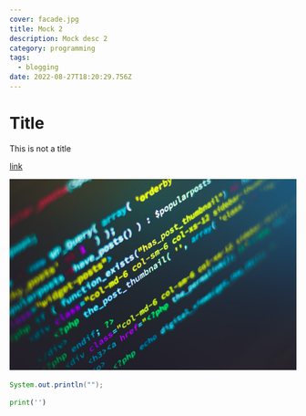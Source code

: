 ```yaml
---
cover: facade.jpg
title: Mock 2
description: Mock desc 2
category: programming
tags:
  - blogging
date: 2022-08-27T18:20:29.756Z
---
```

# Title

This is not a title

[link](www.google.com)

![Alt](../src/assets/images/code.jpg "Title")

<div id="tabs-1" class="tabbed-code" active="0">

<div class="code-tab" language="Java">

```java
System.out.println("");
```

</div>

<div class="code-tab" language="Python">

```python
print('')
```

</div>

</div>